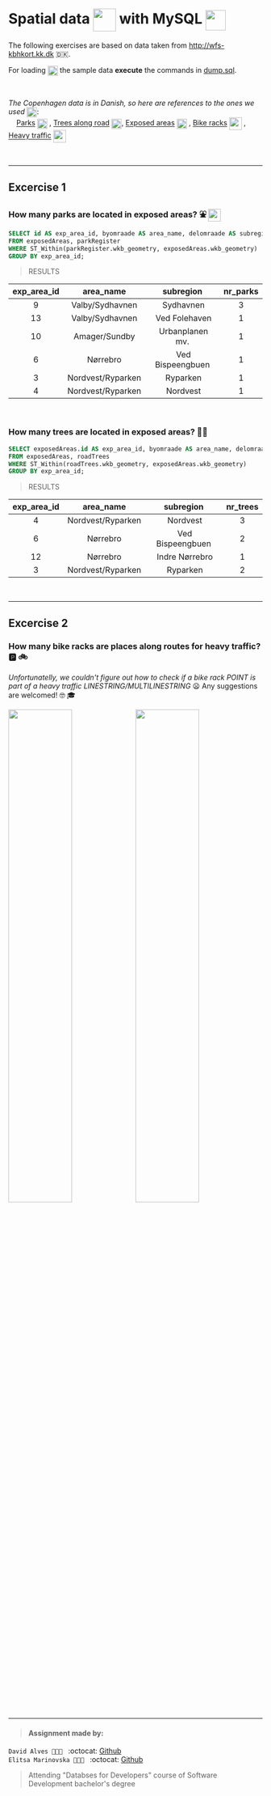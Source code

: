 # Spatial data <img src="https://geodiscover.alberta.ca/geoportal/catalog/images/icon-layers-pin.png" height="45" align="center"> with MySQL <img src="https://pngimg.com/uploads/mysql/mysql_PNG9.png" height="40" align="center">

The following exercises are based on data taken from http://wfs-kbhkort.kk.dk 🇩🇰. 

For loading <img align="center" height="20" src="https://thumbs.gfycat.com/CelebratedComplexDipper-max-1mb.gif"> the sample data **execute** the commands in [dump.sql](./dump.sql).

<br/>

_The Copenhagen data is in Danish, so here are references to the ones we used_ <img src="https://cdn4.iconfinder.com/data/icons/file-types-5/96/document_file_extension_format_type_csv-512.png" height="20" align="center">:  
&nbsp;&nbsp;&nbsp; [Parks](http://wfs-kbhkort.kk.dk/k101/ows?service=WFS&version=1.0.0&request=GetFeature&typeName=k101:parkregister&maxFeatures=50&outputFormat=csv) <img src="https://www.emoji.co.uk/files/emoji-one/travel-places-emoji-one/1795-national-park.png" height="20" align="center"> , [Trees along road](http://wfs-kbhkort.kk.dk/k101/ows?service=WFS&version=1.0.0&request=GetFeature&typeName=k101:gadetraer&maxFeatures=50&outputFormat=csv) <img src="https://hotemoji.com/images/dl/b/deciduous-tree-emoji-by-google.png" height="20" align="center">, [Exposed areas](http://wfs-kbhkort.kk.dk/k101/ows?service=WFS&version=1.0.0&request=GetFeature&typeName=k101:f_udsatte_byomraader&maxFeatures=50&outputFormat=csv) <img src="https://bit.ly/2G7f63b" height="20" align="center">&nbsp;, [Bike racks](http://wfs-kbhkort.kk.dk/k101/ows?service=WFS&version=1.0.0&request=GetFeature&typeName=k101:cykelstativ&maxFeatures=50&outputFormat=csv) <img src="https://static.thenounproject.com/png/40463-200.png" height="25" align="center">&nbsp;, [Heavy traffic](http://wfs-kbhkort.kk.dk/k101/ows?service=WFS&version=1.0.0&request=GetFeature&typeName=k101:tungvognsnet&maxFeatures=50&outputFormat=csv) <img src="https://cdn3.iconfinder.com/data/icons/transportation-vehicles-2/128/car-traffic-two-lanes-512.png" height="25" align="center">

<br/>

----
## Excercise 1 
### How many parks are located in exposed areas? :fountain: <img src="https://bit.ly/2Kto0fF" height="25" align="center">

```sql
SELECT id AS exp_area_id, byomraade AS area_name, delomraade AS subregion, COUNT(areal_id) AS nr_parks 
FROM exposedAreas, parkRegister
WHERE ST_Within(parkRegister.wkb_geometry, exposedAreas.wkb_geometry)
GROUP BY exp_area_id;
```

> RESULTS

| exp_area_id | area_name | subregion |nr_parks |
| :----:|:----:|:----:|:----:|
|	9 |Valby/Sydhavnen| Sydhavnen |3|
|	13|Valby/Sydhavnen| Ved Folehaven|1|
|	10|Amager/Sundby| Urbanplanen mv.|1|
|	6|Nørrebro| Ved Bispeengbuen|1|
|	3|Nordvest/Ryparken| Ryparken|1|
|	4|Nordvest/Ryparken| Nordvest|1|

</br>

### How many trees are located in exposed areas? :deciduous_tree::evergreen_tree:
```sql
SELECT exposedAreas.id AS exp_area_id, byomraade AS area_name, delomraade AS subregion, COUNT(roadTrees.id) AS nr_trees 
FROM exposedAreas, roadTrees
WHERE ST_Within(roadTrees.wkb_geometry, exposedAreas.wkb_geometry)
GROUP BY exp_area_id;
```

> RESULTS

| exp_area_id | area_name | subregion |nr_trees |
| :----:|:----:|:----:|:----:|
|	4 |Nordvest/Ryparken| Nordvest |3|
|	6|Nørrebro| Ved Bispeengbuen|2|
|	12|Nørrebro| Indre Nørrebro|1|
|	3|Nordvest/Ryparken| Ryparken|2|
<br/>

----
## Excercise 2 
### How many bike racks are places along routes for heavy traffic? :parking: :bike:

_Unfortunatelly, we couldn't figure out how to check if a bike rack POINT is part of a heavy traffic LINESTRING/MULTILINESTRING_ :frowning: Any suggestions are welcomed! :nerd_face: :mortar_board:

<img src="https://bit.ly/2YVAgIY" width="50%"><img src="https://bit.ly/2VzLMHX" width="50%">


<br/>

___
> #### Assignment made by:   
`David Alves 👨🏻‍💻 ` :octocat: [Github](https://github.com/davi7725) <br />
`Elitsa Marinovska 👩🏻‍💻 ` :octocat: [Github](https://github.com/elit0451) <br />
> Attending "Databses for Developers" course of Software Development bachelor's degree

